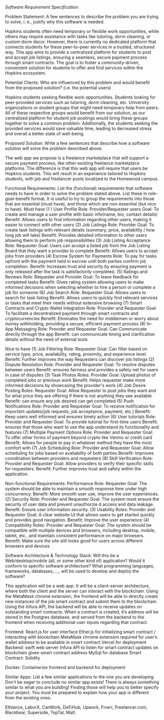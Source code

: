 *Software Requirement Specification*

Problem Statement: A few sentences to describe the problem you are trying to solve, i.
e., justify why this software is needed.

Hopkins students often need temporary or flexible work opportunities, while others 
may require assistance with tasks like tutoring, dorm cleaning, or custom dorm decor. 
However, there is currently no dedicated platform that connects students for these 
peer-to-peer services in a trusted, structured way. This app aims to provide a 
centralized platform for students to post and accept job listings, ensuring a 
seamless, secure payment process through smart contracts. The goal is to foster a 
community-driven, convenient solution for students to offer and find services within
the Hopkins ecosystem.


Potential Clients: Who are influenced by this problem and would benefit from the 
proposed solution? (i.e. the potential users)

Hopkins students seeking flexible work opportunities.
Students looking for peer-provided services such as tutoring, dorm cleaning, etc.
University organizations or student groups that might need temporary help from peers.
All of these respective groups would benefit from our solution, as our centralized 
platform for student job postings would bring these groups together to solve a common
problem. Additionally, the students seeking the provided services would save 
valuable time, leading to decreased stress and overall a better state of well-being.


Proposed Solution: Write a few sentences that describe how a software solution will 
solve the problem described above.

The web app we propose is a freelance marketplace that will support a secure payment 
process, like other existing freelance marketplace platforms. The difference is that
this web app will require that users be Hopkins students. This will result in an
experience tailored to Hopkins students, with job and freelancer pools localized to 
the Homewood campus. 

Functional Requirements: List the (functional) requirements that software needs to 
have in order to solve the problem stated above. List these in role-goal-benefit 
format. It is useful to try to group the requirements into those that are essential 
(must have), and those which are non-essential (but nice to have).
Must have
(1 ) User Profile
Role: Provider/Requester users
Goal: To create and manage a user profile with basic info(name, bio, contact details)
Benefit: Allows users to find information regarding other users, making it easier to 
connect with other users
(2) Job Listings
Role: Provider
Goal: To create task listings with relevant details (summary, price, availability / 
how long job will take)
Benefit: Provides detailed information to other users allowing them to perform job 
responsibilities
(3) Job Listing Acceptance
Role: Requester
Goal: Users can accept a listed job from the Job Listing Board that they want a 
provider to complete
Benefit: Allows users to accept jobs from providers
(4) Escrow System for Payments
Role: To pay for tasks upfront with the payment held in escrow until both parties 
confirm job completion.
Benefit: Increases trust and security by ensuring payment is only released after the 
task is satisfactorily completed.
(5) Ratings and Reviews
Role: Requester and Provider
Goal: To leave feedback for completed tasks
Benefit: Gives rating system allowing users to make informed decisions when selecting 
whether to hire a person or complete a job for someone
(6) Job Search
Role: Requester
Goal: Allows users to search for task listing
Benefit: Allows users to quickly find relevant services or tasks that meet their 
needs without extensive browsing
(7) Smart Contracts and Crypto Wallet Integration
Role: Provider and Requester
Goal: To facilitate a decentralized payment through smart contracts and 
cryptocurrencies
Benefit: Eliminates the need for middlemen or worry about money withholding, 
providing a secure, efficient payment process
(8) In-App Messaging
Role: Provider and Requester
Goal: Can Communicate directly through the app
Benefit: can communicate timing and clarification details without the need of 
external tools





Nice to have
(1) Job Filtering
Role: Requester
Goal: Can filter based on service type, price, availability, rating, proximity, and
 experience level.
Benefit: Further improves the way Requesters can discover job listings
(2) Dispute Resolution
Role: Provider and Requester
Goal: To resolve disputes between users
Benefit: ensures fairness and provides a safety net for users in case of disputes
(3) Task Photos
Roles: Provider
Goal: Upload photos of completed jobs or previous work
Benefit: Helps requester make more informed decisions by showcasing the provider's 
work
(4) Job Desire Posting
Roles: Requester
Goal: Allow Requester to post jobs they want and for what price they are offering if
 there is not anything they see available
Benefit: can ensure any job desired can get completed
(5) Push Notifications
Role: Provider and Requester
Goal: To receive notification for important updates(job requests, job acceptance, 
payment, etc.)
Benefit: Keep users well informed and ensures timely action
(6) User tutorials
Role: Provider and Requester
Goal: To provide tutorial for first-time users
Benefit: ensures that those who want to use the app understand its functionality and 
features
(7) Multiple Payment Options
Role: Provider and Requester
Goal: To offer other forms of payment beyond crypto like Venmo or credit card
Benefit: Allows for people to pay in whatever method they have the most comfort with
(7) Job Scheduling
Role: Provider and Requester
Goal: Allow scheduling for jobs based on availability of both parties
Benefit: Improves coordination between providers and requesters
(8) Skill Verification
Role: Provider and Requester
Goal: Allow providers to verify their specific skills for requesters.
Benefit: Further improves trust and safety within the application.

Non-functional Requirements:
Performance
Role: Requester
Goal: The system should be able to maintain a smooth response time under high 
concurrency.
Benefit: More smooth user use, improve the user experiences.
      (2) Security
Role: Provider and Requester
Goal: The system must ensure the security of user data and prevent unauthorize
d access and data leakage.
Benefit: Ensure user information security.
(3) Usability
Roles: Provider and Requester
Goal: A clear website UI that allows users to get started quickly and provides good 
navigation.
Benefit: Improve the user experience
(4) Compatibility
Roles:  Provider and Requester
Goal: The system should be compatible with multiple devices and browsers, including 
desktop, mobile, tablet, etc., and maintain consistent performance on major browsers.
Benefit: Make sure the site still looks good for users across different browsers and
 devices


Software Architecture & Technology Stack: Will this be a Web/desktop/mobile (all, or 
some other kind of) application? Would it conform to specific software architecture? 
What programming languages, frameworks, databases, …, will be used to develop and 
deploy the software?

This application will be a web app. It will be a client-server architecture, where 
both the client and the server can interact with the blockchain. Using the MetaMask 
chrome extension, the frontend will be able to directly create new instances of the 
job smart contract and submit them to the blockchain. Using the Infura API, the 
backend will be able to receive updates on outstanding smart contracts. When a 
contract is created, it’s address will be stored in the Postgres database, and served 
from the backend to the frontend when receiving additional user inputs regarding that 
contract.

Frontend:
React.js for user interface
Ether.js for initializing smart contract / interacting with blockchain
MetaMask chrome extension required for user’s wallet address to be available in smart
 contract
Vercel for deployment
Backend:
swift web server
Infura API to listen for smart contract updates on blockchain given smart contract
 address
MySql for database
Smart Contract:
Solidity

Docker:
Containerize frontend and backend for deployment


Similar Apps: List a few similar applications to the one you are developing. Don't be
eager to conclude no similar app exists! There is always something similar to what 
you are building! Finding those will help you to better specify your project. You 
must be prepared to explain how your app is different from the existing ones.


Ethlance, LaborX, CanWork, DeFiHub, Upwork, Fiverr, Freelancer.com, Blackbear, 
Superside, TopTal, Malt.



